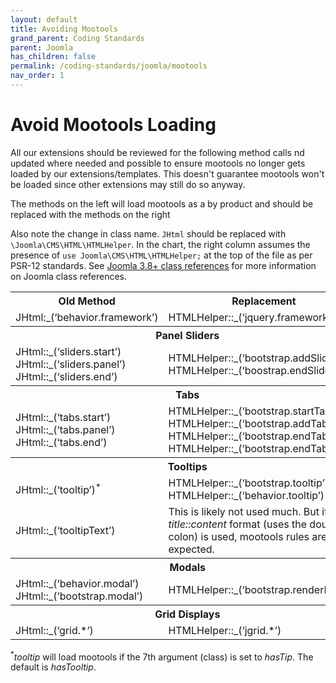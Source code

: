 ```yaml
---
layout: default
title: Avoiding Mootools
grand_parent: Coding Standards
parent: Joomla
has_children: false
permalink: /coding-standards/joomla/mootools
nav_order: 1
---
```


# Avoid Mootools Loading

All our extensions should be reviewed for the following method calls 
nd updated where needed and possible to ensure mootools no longer gets
loaded by our extensions/templates. This doesn't guarantee mootools won't
be loaded since other extensions may still do so anyway.

The methods on the left will load mootools as a by product and should be replaced
with the methods on the right

Also note the change in class name. `JHtml` should be replaced with 
`\Joomla\CMS\HTML\HTMLHelper`. In the chart, the right column assumes
the presence of `use Joomla\CMS\HTML\HTMLHelper;` at the top of the file
as per PSR-12 standards. See [Joomla 3.8+ class references](/coding-standards/joomla#joomla-38-class-references)
for more information on Joomla class references.

<table>
    <tr>
       <th>Old Method</th>
       <th>Replacement</th>
    </tr>
    <tr>
        <td>JHtml:_(‘behavior.framework’)</td>
        <td>HTMLHelper::_(‘jquery.framework’)</td>
    </tr>
    <tr>
        <th colspan="2">Panel Sliders</th>
    </tr>
    <tr>
        <td>
            JHtml::_(‘sliders.start’)<br>
            JHtml::_(‘sliders.panel’)<br>
            JHtml::_(‘sliders.end’)</td>
        <td>
            HTMLHelper::_(‘bootstrap.addSlide’)<br>
            HTMLHelper::_(‘boostrap.endSlide’)
        </td>
    </tr>
    <tr>
        <th colspan="2">Tabs</th>
    </tr>
    <td>
        JHtml::_(‘tabs.start’)<br>
        JHtml::_(‘tabs.panel’)<br>
        JHtml::_(‘tabs.end’)
    </td>
    <td>
        HTMLHelper::_(‘bootstrap.startTabSet’)<br>
        HTMLHelper::_(‘bootstrap.addTab’)<br>
        HTMLHelper::_(‘bootstrap.endTab’)<br>
        HTMLHelper::_(‘bootstrap.endTabSet’)
    </td>
    <tr>
        <th colspan="2">Tooltips</th>
    </tr>
    <tr>
        <td>
            JHtml::_(‘tooltip’)<sup>*</sup>
        </td>
        <td>
            HTMLHelper::_(‘bootstrap.tooltip’)<br>
            HTMLHelper::_(‘behavior.tooltip’)
        </td>
    </tr>
    <tr>
        <td>
            JHtml::_(‘tooltipText’)
        </td>
        <td>
            This is likely not used much. But if the <em>title::content</em>
            format (uses the double colon) is used, mootools rules are expected.
        </td>
    </tr>
    <tr>
        <th colspan="2">Modals</th>
    </tr>
    <tr>
        <td>
            JHtml::_(‘behavior.modal’)<br>
            JHtml::_(‘bootstrap.modal’)
        </td>
        <td>
            HTMLHelper::_(‘bootstrap.renderModal’)
        </td>
    </tr>
    <tr>
        <th colspan="2">Grid Displays</th>
    </tr>
    <tr>
        <td>
            JHtml::_(‘grid.*’)
        </td>
        <td>
            HTMLHelper::_(‘jgrid.*’)
        </td>
    </tr>
</table>

<sup>*</sup>_tooltip_ will load mootools if the 7th argument (class) is set to _hasTip_.
The default is _hasTooltip_.  
